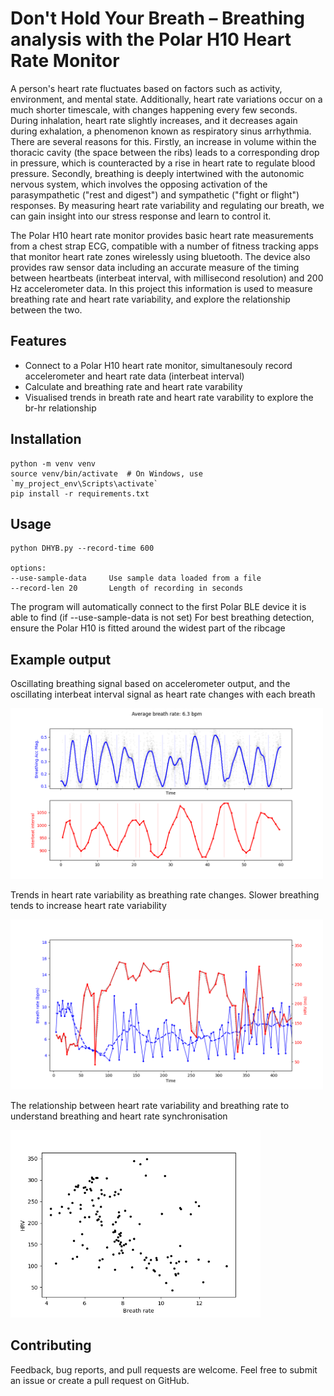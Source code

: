 # Don't Hold Your Breath – Breathing analysis with the Polar H10 Heart Rate Monitor

A person's heart rate fluctuates based on factors such as activity, environment, and mental state. Additionally, heart rate variations occur on a much shorter timescale, with changes happening every few seconds. During inhalation, heart rate slightly increases, and it decreases again during exhalation, a phenomenon known as respiratory sinus arrhythmia. There are several reasons for this. Firstly, an increase in volume within the thoracic cavity (the space between the ribs) leads to a corresponding drop in pressure, which is counteracted by a rise in heart rate to regulate blood pressure. Secondly, breathing is deeply intertwined with the autonomic nervous system, which involves the opposing activation of the parasympathetic ("rest and digest") and sympathetic ("fight or flight") responses. By measuring heart rate variability and regulating our breath, we can gain insight into our stress response and learn to control it.

The Polar H10 heart rate monitor provides basic heart rate measurements from a chest strap ECG, compatible with a number of fitness tracking apps that monitor heart rate zones wirelessly using bluetooth. The device also provides raw sensor data including an accurate measure of the timing between heartbeats (interbeat interval, with millisecond resolution) and 200 Hz accelerometer data. In this project this information is used to measure breathing rate and heart rate variability, and explore the relationship between the two.

## Features

- Connect to a Polar H10 heart rate monitor, simultanesouly record accelerometer and heart rate data (interbeat interval)
- Calculate and breathing rate and heart rate varability
- Visualised trends in breath rate and heart rate varability to explore the br-hr relationship

## Installation
    
    python -m venv venv
    source venv/bin/activate  # On Windows, use `my_project_env\Scripts\activate`
    pip install -r requirements.txt

## Usage

    python DHYB.py --record-time 600

    options:
    --use-sample-data     Use sample data loaded from a file
    --record-len 20       Length of recording in seconds

The program will automatically connect to the first Polar BLE device it is able to find (if --use-sample-data is not set)
For best breathing detection, ensure the Polar H10 is fitted around the widest part of the ribcage

## Example output
Oscillating breathing signal based on accelerometer output, and the oscillating interbeat interval signal as heart rate changes with each breath


<img src="img/br_and_hrv_plot.png" alt="Breathing rate and heart rate peaks" width="500">

Trends in heart rate variability as breathing rate changes. Slower breathing tends to increase heart rate variability

<img src="img/br_and_hrv_trend.png" alt="Breathing rate and heart rate trends" width="500">

The relationship between heart rate variability and breathing rate to understand breathing and heart rate synchronisation

<img src="img/hrv_vs_br.png" alt="Breathing rate and heart rate relationship" width="400">


## Contributing
Feedback, bug reports, and pull requests are welcome. Feel free to submit an issue or create a pull request on GitHub.

